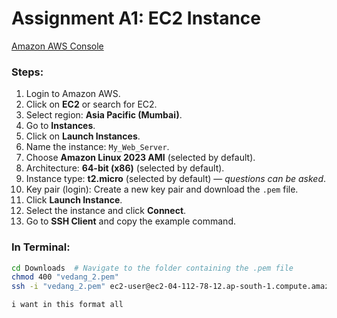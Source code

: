 # Assignment A1: EC2 Instance

[Amazon AWS Console](https://aws.amazon.com/console/)

### Steps:

1. Login to Amazon AWS.
2. Click on **EC2** or search for EC2.
3. Select region: **Asia Pacific (Mumbai)**.
4. Go to **Instances**.
5. Click on **Launch Instances**.
6. Name the instance: `My_Web_Server`.
7. Choose **Amazon Linux 2023 AMI** (selected by default).
8. Architecture: **64-bit (x86)** (selected by default).
9. Instance type: **t2.micro** (selected by default) — *questions can be asked*.
10. Key pair (login): Create a new key pair and download the `.pem` file.
11. Click **Launch Instance**.
12. Select the instance and click **Connect**.
13. Go to **SSH Client** and copy the example command.

### In Terminal:

```bash
cd Downloads  # Navigate to the folder containing the .pem file
chmod 400 "vedang_2.pem"
ssh -i "vedang_2.pem" ec2-user@ec2-04-112-78-12.ap-south-1.compute.amazonaws.com

i want in this format all
```
